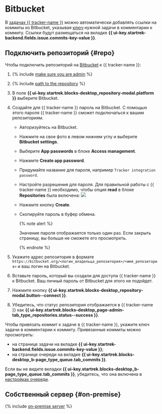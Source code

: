 # Bitbucket

В [задачах {{ tracker-name }}](../about-tracker.md#zadacha) можно автоматически добавлять ссылки на коммиты из Bitbucket, указывая [ключ](../glossary.md#key) нужной задачи в комментарии к коммиту. Ссылки будут размещаться на вкладке **{{ ui-key.startrek-backend.fields.issue.commits-key-value }}**.

## Подключить репозиторий {#repo}

Чтобы подключить репозиторий на [Bitbucket](https://bitbucket.org) к {{ tracker-name }}:

1. {% include [make sure you are admin](../../_includes/tracker/make-sure-admin.md) %}

1. {% include [path to the repository](../../_includes/tracker/repository-path.md) %}

1. В поле **{{ ui-key.startrek.blocks-desktop_repository-modal.platform }}** выберите Bitbucket.

1. Создайте для {{ tracker-name }} пароль на Bitbucket. С помощью этого пароля {{ tracker-name }} сможет подключаться к вашим репозиториям.
    - Авторизуйтесь на Bitbucket.
    - Нажмите на свое фото в левом нижнем углу и выберите **Bitbucket settings**.
    - Выберите **App passwords** в блоке **Access management**.
    - Нажмите **Create app password**.
    - Придумайте название для пароля, например `Tracker integration password`.
    - Настройте разрешения для пароля. Для правильной работы с {{ tracker-name }} необходимо, чтобы опция **read** в блоке **Repositories** была включена:
        ![](../../_assets/tracker/bitbucket-password-settings.png)
    - Нажмите кнопку **Create**.
    - Скопируйте пароль в буфер обмена.

        {% note alert %}

        Значение пароля отображается только один раз. Если закрыть страницу, вы больше не сможете его просмотреть.

        {% endnote %}

1. Укажите адрес репозитория в формате `https://bitbucket.org/<логин_владельца_репозитория>/<имя_репозитория>` и ваш логин на Bitbucket.

1. Вставьте пароль, который вы создали для доступа {{ tracker-name }} к Bitbucket. Ваш личный пароль от Bitbucket для этого не подойдет.

1. Нажмите кнопку **{{ ui-key.startrek.blocks-desktop_repository-modal.button--connect }}**.

1. Убедитесь, что статус репозитория отображается в {{ tracker-name }} как **{{ ui-key.startrek.blocks-desktop_page-admin-tab_type_repositories.status--success }}**.

Чтобы привязать коммит к задаче в {{ tracker-name }}, укажите ключ задачи в комментарии к коммиту. Привязанные коммиты можно просмотреть:

- на странице задачи на вкладке **{{ ui-key.startrek-backend.fields.issue.commits-key-value }}**;
- на странице очереди на вкладке **{{ ui-key.startrek.blocks-desktop_b-page_type_queue.tab_commits }}**.

Если вы не видите вкладки **{{ ui-key.startrek.blocks-desktop_b-page_type_queue.tab_commits }}**, убедитесь, что она включена в [настройках очереди](../manager/edit-queue-general.md#ul_gcz_xlp_m2b).

## Собственный сервер {#on-premise}

{% include [on-premise server](../../_includes/tracker/on-premise-server.md) %}
